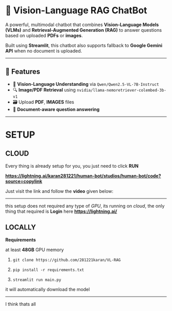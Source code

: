 # 🤖 Vision-Language RAG ChatBot

A powerful, multimodal chatbot that combines **Vision-Language Models (VLMs)** and **Retrieval-Augmented Generation (RAG)** to answer questions based on uploaded **PDFs** or **images**.

Built using **Streamlit**, this chatbot also supports fallback to **Google Gemini API** when no document is uploaded.

---

## 🚀 Features

- 🧠 **Vision-Language Understanding** via `Qwen/Qwen2.5-VL-7B-Instruct`
- 🔍 **Image/PDF Retrieval** using `nvidia/llama-nemoretriever-colembed-3b-v1`
- 🗃️ Upload **PDF**, **IMAGES** files
- 🔄 **Document-aware question answering**

---
# SETUP

## CLOUD

Every thing is already setup for you, you just need to click **RUN**

**https://lightning.ai/karan281221/human-bot/studios/human-bot/code?source=copylink**

Just visit the link and follow the **video** given below:

**  **

this setup does not required any type of *GPU*, its running on *cloud*, the only thing that required is **Login** here **https://lightning.ai/**

## LOCALLY
**Requirements**

at least **48GB** GPU memory

1. `git clone https://github.com/281221karan/VL-RAG`

2. `pip install -r requirements.txt`

3. `streamlit run main.py`

it will automatically download the model

---
I think thats all
